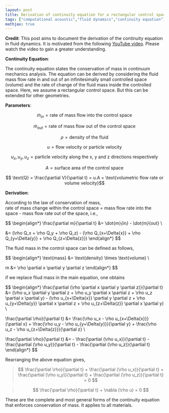```yaml
---
layout: post
title: Derivation of continuity equation for a rectangular control space
tags: ["computational acoustic","fluid dynamics","continuity equation"]
mathjax: true
---
```


**Credit**: This post aims to document the derivation of the continuity equation in fluid dynamics. It is motivated from the following [YouTube video](https://www.youtube.com/watch?v=Ls5HS2MLXpg).  Please watch the video to gain a greater understanding.


**Continuity Equation**: 

The continuity equation states the conservation of mass in continuum mechanics analysis. The equation can be derived by considering the fluid mass flow rate in and out of an infinitesimally small controlled space (volume) and the rate of change of the fluid mass inside the controlled space. Here, we assume a rectangular control space. But this can be extended for other geometries.

**Parameters**:

$$ \dot{m}_{in} = \text{rate of mass flow into the control space} $$

$$ \dot{m}_{out} = \text{rate of mass flow out of the control space} $$

$$ \rho = \text{density of the fluid} $$

$$ u = \text{flow velocity or particle velocity}$$

$$u_x, u_y, u_z = \text{particle velocity along the x, y and z directions respectively}$$

$$ A = \text{surface area of the control space}$$

$$ \text{Q} = \frac{\partial V}{\partial t} = u.A = \text{volumetric flow rate or volume velocity}$$

**Derivation**:

According to the law of conservation of mass,<br/>
rate of mass change within the control space = mass flow rate into the space - mass flow rate out of the space, i.e.,

$$ 
\begin{align*}
\frac{\partial m}{\partial t} &=  \dot{m}_{in} - \dot{m}_{out} \\

&= (\rho Q_x + \rho Q_y + \rho Q_z) - (\rho Q_{x+\Delta{x}} + \rho Q_{y+\Delta{y}} + \rho Q_{z+\Delta{z}})
\end{align*}
$$

The fluid mass in the control space can be defined as follows,

$$ 
\begin{align*}
\text{mass} &= \text{density} \times \text{volume} \\

m &= \rho \partial x \partial y \partial z
\end{align*}
$$

if we replace fliud mass in the main equation, one obtains

$$
\begin{align*}
\frac{\partial (\rho \partial x \partial y \partial z)}{\partial t} &= (\rho u_x \partial y \partial z + \rho u_y \partial x \partial z + \rho u_z \partial x \partial y) - (\rho u_{x+\Delta{x}} \partial y \partial z + \rho u_{y+\Delta{y}} \partial x \partial z + \rho u_{z+\Delta{z}} \partial x \partial y) \\

\frac{\partial  \rho}{\partial t} &= \frac{\rho u_x - \rho u_{x+\Delta{x}}}{\partial x} + \frac{\rho u_y - \rho u_{y+\Delta{y}}}{\partial y} + \frac{\rho u_z - \rho u_{z+\Delta{z}}}{\partial z} \\

\frac{\partial  \rho}{\partial t} &= - \frac{\partial (\rho u_x)}{\partial t} - \frac{\partial (\rho u_y)}{\partial t} - \frac{\partial (\rho u_z)}{\partial t}
\end{align*}
$$

Rearranging the above equation gives,

> $$ \frac{\partial  \rho}{\partial t} + \frac{\partial (\rho u_x)}{\partial t} + \frac{\partial (\rho u_y)}{\partial t} + \frac{\partial (\rho u_z)}{\partial t} = 0 $$

> $$ \frac{\partial  \rho}{\partial t} + \nabla (\rho u) = 0 $$ 

These are the complete and most general forms of the continuity equation that enforces conservation of mass. It applies to all materials.
